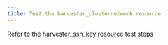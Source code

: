 ```yaml
---
title: Test the harvester_clusternetwork resource
---
```

Refer to the harvester_ssh_key resource test steps